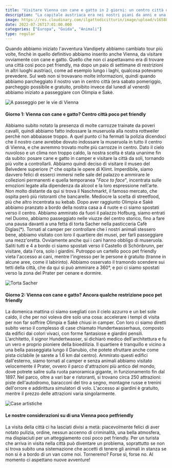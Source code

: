 ```yaml
---
title: 'Visitare Vienna con cane e gatto in 2 giorni: un centro città decisamente poco pet friendly' 
description: "La capitale austriaca era nei nostri piani da anni e una visita era d'obbligo nel magico tour Vandipety."
image: https://res.cloudinary.com/ilgattodicitturin/image/upload/v1658858589/Articoli/vienna_1_kzuowu.jpg
date: 2022-07-26T17:01:00.000
categories: ["Europa", "Guida", "Animali"]
type: regular
---
```

Quando abbiamo iniziato l'avventura Vandipety abbiamo cambiato tour più volte, finchè in quello definitivo abbiamo inserito anche Vienna, da visitare ovviamente con cane e gatto. 
Quello che non ci aspettavamo era di trovare una città così poco pet friendly, ma dopo un paio di settimane di restrizioni in altri luoghi austriaci, come ad esempio lungo i laghi, qualcosa potevamo prevedere.
Sul web non si trovavano molte informazioni, quindi quando abbiamo parcheggiato il nostro van in centro città (era sabato pomeriggio, parcheggio possibile e gratuito, proibito invece dal lunedi al venerdì) abbiamo iniziato a passeggiare con Olimpia e Sakè.

![A passeggio per le vie di Vienna](https://res.cloudinary.com/ilgattodicitturin/image/upload/v1658858589/Articoli/vienna_2_ylelvr.jpg)

#### Giorno 1: Vienna con cane e gatto? Centro città poco pet friendly
 
Abbiamo subito notato la presenza di molte carrozze trainate da poveri cavalli, quindi abbiamo fatto indossare la museruola alla nostra rottweiler perchè non abbaiasse troppo. A quel punto ci ha fermati la polizia dicendoci che il nostro cane avrebbe dovuto indossare la museruola in tutto il centro di Vienna, e che avremmo trovato molte più carrozze in centro. Dato il cielo nuvoloso e un clima non troppo caldo, la nostra scelta è stata unanime fin da subito: posare cane e gatto in camper e visitare la città da soli, tornando più volte a controllarli. 
Abbiamo quindi deciso di visitare il museo del Belvedere superiore (* che ospita le opere di Klimt. Imperdibile, siamo davvero felici di esserci immersi nelle sale del palazzo e ammirare le collezioni permanenti e quella temporanea "*Face to face*", incentrata sulle emozioni legate alla dipendenza da alcool e la loro espressione nell'arte. Non molto distante da qui si trova il Naschmarkt, il famoso mercato, che ospita però più ristoranti che bancarelle. Mediocre la scelta di streetfood, più che altro incentrata su kebab.
Dopo aver raggiunto Olimpia e Sakè abbiamo pranzato a bordo della nostra casa a 4 ruote e ci siamo spostati verso il centro. Abbiamo ammirato da fuori il palazzo Hofburg, siamo entrati nel Duomo, abbiamo passeggiato nelle viuzze del centro storico, fino a fare una pausa davanti a una fetta di torta Sacher nella pasticceria Cafè Diglas(*). 
Tornati al camper per controllare che i nostri animali stessero bene, abbiamo visitato con loro il quartiere dei musei, per farli passeggiare una mezz'oretta. Ovviamente anche qui i cani hanno obbligo di museruola.
Saliti tutti e 4 a bordo ci siamo spostati verso il Castello di Schönbrunn, per visitare, data l'ora, solo i giardini. Putroppo un cartello poco pet friendly vieta l'accesso ai cani, mentre l'ingresso per le persone è gratuito (tranne in alcune aree, come il labirinto). Abbiamo osservato il tramondo scendere sui tetti della città, che da qui si può ammirare a 360°, e poi ci siamo spostati verso la zona del Prater per cenare e dormire.

![Torta Sacher](https://res.cloudinary.com/ilgattodicitturin/image/upload/v1658858581/Articoli/vienna_3_rldu0j.jpg)

#### Giorno 2: Vienna con cane e gatto? Ancora qualche restrizione poco pet friendly 

La domenica mattina ci siamo svegliati con il cielo azzurro e un bel sole caldo, il che per noi voleva dire solo una cosa: accelerare i tempi di visita per non far soffrire Olimpia e Sakè chiusi in camper. Con loro ci siamo diretti subito verso il complesso di case chiamato Hundertwasserhaus, composto da edifici dai colori vivaci, con forme fantasiose e giardini pensili. L'architetto, il signor Hundertwasser, si dichiarò medico dell'architettura e fu un vero e proprio pioniere della bioedilizia. Il quartiere è tranquillo e vicino a una bella passeggiata lungo il Danubio, che potete sfruttare anche come pista ciclabile (e sarete a 1.6 km dal centro). Ammirato questi edifici dall'esterno, siamo tornati al camper e senza animali abbiamo visitato velocemente il Prater, ovvero il parco d'attrazioni più antico del mondo, dove potrete salire sulla ruota panoramica gigante, in funzionamento fin dal 1897. Nel parco, oltre a vari bar e ristoranti, si trovano circa 250 attrazioni: piste dell'autodromo, baracconi del tiro a segno, montagne russe e trenini dell'orrore e addirittura simulatori di volo. L'accesso ai giardini è gratuito, mentre il prezzo delle attrazioni varia singolarmente.

![Case artistiche](https://res.cloudinary.com/ilgattodicitturin/image/upload/v1658858582/Articoli/vienna_4_iubvyu.jpg)

#### Le nostre considerazioni su di una Vienna poco petfriendly

La visita della città ci ha lasciati divisi a metà: piacevolmente felici di aver notato pulizia, ordine, nessun accenno di criminalità, una bella atmosfera, ma dispiaciuti per un atteggiamento così poco pet friendly. Per un turista che arriva in visita nella città può diventare un problema, soprattutto se non si trova subito una sistemazione che accetti di tenere gli animali in stanza se non si è a bordo di un van come noi. 
Torneremo? Forse sì, forse no.
Al momento ci aspettano nuove avventure! 



